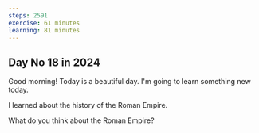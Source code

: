 ```yaml
---
steps: 2591
exercise: 61 minutes
learning: 81 minutes
---
```

## Day No 18 in 2024
Good morning! Today is a beautiful day.
I'm going to learn something new today.

I learned about the history of the Roman Empire.

What do you think about the Roman Empire?
